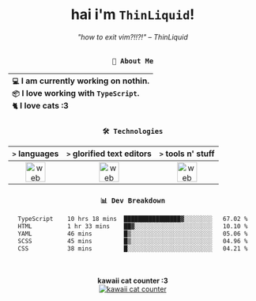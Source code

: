 <div align="center">
  
  # hai i'm `ThinLiquid`!
  ###### "how to exit vim?!!?!" – ThinLiquid
  
  ### `👤 About Me`

  | `💻`  I am currently working on **nothin**.<br/>`📦`  I love working with `TypeScript`.</br>`🐈`  I love cats :3 |
  |:---|

  
  ### `🛠️ Technologies`
  
  | `>` **languages**  | `>` **glorified text editors** | `>` **tools n' stuff** |
  |:------------------:|:------------------------------:|:----------------------:|
  | <img src="https://skillicons.dev/icons?i=ts,js,react" alt="web dev" height="40"/> | <img src="https://skillicons.dev/icons?i=vscode,neovim" alt="web dev" height="40"/> | <img src="https://skillicons.dev/icons?i=bash,git" alt="web dev" height="40"/> |
  
  ### `📊 Dev Breakdown`
  
  <!--START_SECTION:waka-->

```txt
TypeScript    10 hrs 18 mins  ████████████████▓░░░░░░░░   67.02 %
HTML          1 hr 33 mins    ██▓░░░░░░░░░░░░░░░░░░░░░░   10.10 %
YAML          46 mins         █▒░░░░░░░░░░░░░░░░░░░░░░░   05.06 %
SCSS          45 mins         █▒░░░░░░░░░░░░░░░░░░░░░░░   04.96 %
CSS           38 mins         █░░░░░░░░░░░░░░░░░░░░░░░░   04.21 %
```

<!--END_SECTION:waka-->
  
  <br/><br/>
  <b>kawaii cat counter :3</b><br/>
  [![kawaii cat counter](https://count.getloli.com/get/@ThinLiquid?theme=moebooru)](https://moe-counter.glitch.me)
</div>

